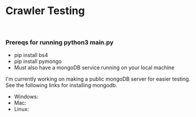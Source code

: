 <h1>Crawler Testing</h1>
<br>
<h3>Prereqs for running python3 main.py</h3>
<ul>
    <li>pip install bs4</li>
    <li>pip install pymongo</li>
    <li>Must also have a mongoDB service running on your local machine</li>
</ul>
<p>I'm currently working on making a public mongoDB server for easier testing.
See the following links for installing mongodb.</p>
<ul>
    <li>Windows: <a href="https://docs.mongodb.com/manual/tutorial/install-mongodb-on-windows/"></a></li>
    <li>Mac: <a href="https://docs.mongodb.com/manual/tutorial/install-mongodb-on-os-x/"></a></li>
    <li>Linux: <a href="https://docs.mongodb.com/manual/administration/install-on-linux/"></a></li>
</ul>